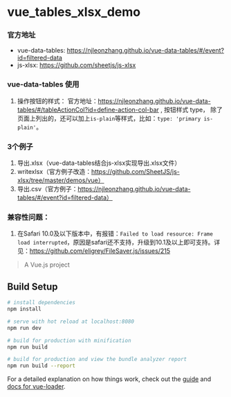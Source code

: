 # vue_tables_xlsx_demo

### 官方地址
* vue-data-tables:
https://njleonzhang.github.io/vue-data-tables/#/event?id=filtered-data
* js-xlsx:
https://github.com/sheetjs/js-xlsx

### vue-data-tables 使用
1. 操作按钮的样式：
官方地址：https://njleonzhang.github.io/vue-data-tables/#/tableActionCol?id=define-action-col-bar ,
按钮样式 type， 除了页面上列出的，还可以加上`is-plain`等样式，比如：`type: 'primary is-plain'`。

### 3个例子
1. 导出.xlsx（vue-data-tables结合js-xlsx实现导出.xlsx文件）
1. writexlsx（官方例子改造：https://github.com/SheetJS/js-xlsx/tree/master/demos/vue）</router-link><br/>
1. 导出.csv（官方例子：https://njleonzhang.github.io/vue-data-tables/#/event?id=filtered-data）

### 兼容性问题：
1. 在Safari 10.0及以下版本中，有报错：`Failed to load resource: Frame load interrupted`，原因是safari还不支持，升级到10.1及以上即可支持。详见：https://github.com/eligrey/FileSaver.js/issues/215  

> A Vue.js project

## Build Setup

``` bash
# install dependencies
npm install

# serve with hot reload at localhost:8080
npm run dev

# build for production with minification
npm run build

# build for production and view the bundle analyzer report
npm run build --report
```

For a detailed explanation on how things work, check out the [guide](http://vuejs-templates.github.io/webpack/) and [docs for vue-loader](http://vuejs.github.io/vue-loader).
